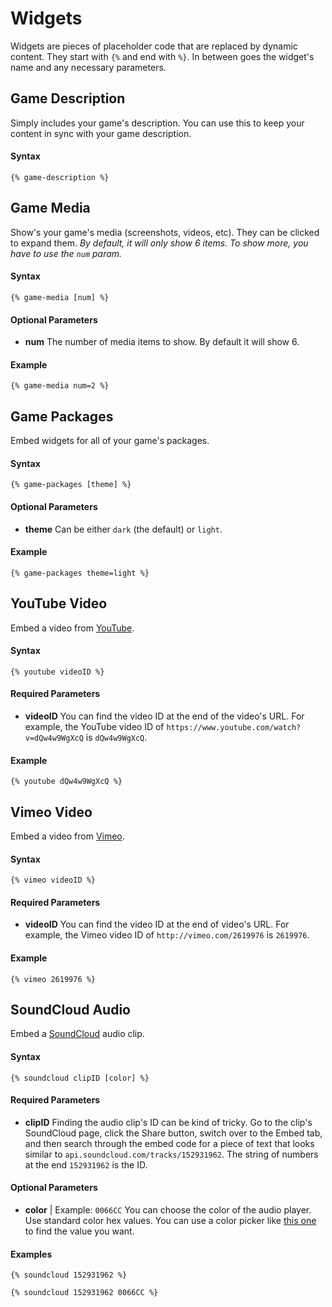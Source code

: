 # Widgets

Widgets are pieces of placeholder code that are replaced by dynamic content. They start with `{%` and end with `%}`. In between goes the widget's name and any necessary parameters.

## Game Description

Simply includes your game's description. You can use this to keep your content in sync with your game description.

#### Syntax

```
{% game-description %}
```

## Game Media

Show's your game's media (screenshots, videos, etc). They can be clicked to expand them. _By default, it will only show 6 items. To show more, you have to use the `num` param._

#### Syntax

```
{% game-media [num] %}
```

#### Optional Parameters

- **num**
  The number of media items to show. By default it will show 6.

#### Example

```
{% game-media num=2 %}
```

## Game Packages

Embed widgets for all of your game's packages.

#### Syntax

```
{% game-packages [theme] %}
```

#### Optional Parameters

- **theme**
  Can be either `dark` (the default) or `light`.

#### Example

```
{% game-packages theme=light %}
```

## YouTube Video

Embed a video from [YouTube](https://youtube.com).

#### Syntax

```
{% youtube videoID %}
```

#### Required Parameters

- **videoID**
  You can find the video ID at the end of the video's URL. For example, the YouTube video ID of `https://www.youtube.com/watch?v=dQw4w9WgXcQ` is `dQw4w9WgXcQ`.

#### Example

```
{% youtube dQw4w9WgXcQ %}
```

## Vimeo Video

Embed a video from [Vimeo](https://vimeo.com).

#### Syntax

```
{% vimeo videoID %}
```

#### Required Parameters

- **videoID**
  You can find the video ID at the end of video's URL. For example, the Vimeo video ID of `http://vimeo.com/2619976` is `2619976`.

#### Example

```
{% vimeo 2619976 %}
```

## SoundCloud Audio

Embed a [SoundCloud](http://soundcloud.com) audio clip.

#### Syntax

```
{% soundcloud clipID [color] %}
```

#### Required Parameters

- **clipID**
  Finding the audio clip's ID can be kind of tricky. Go to the clip's SoundCloud page, click the Share button, switch over to the Embed tab, and then search through the embed code for a piece of text that looks similar to `api.soundcloud.com/tracks/152931962`. The string of numbers at the end `152931962` is the ID.

#### Optional Parameters

- **color** | Example: `0066CC`
  You can choose the color of the audio player. Use standard color hex values. You can use a color picker like [this one](http://www.rapidtables.com/web/color/color-picker.htm) to find the value you want.

#### Examples

```
{% soundcloud 152931962 %}
```

```
{% soundcloud 152931962 0066CC %}
```
